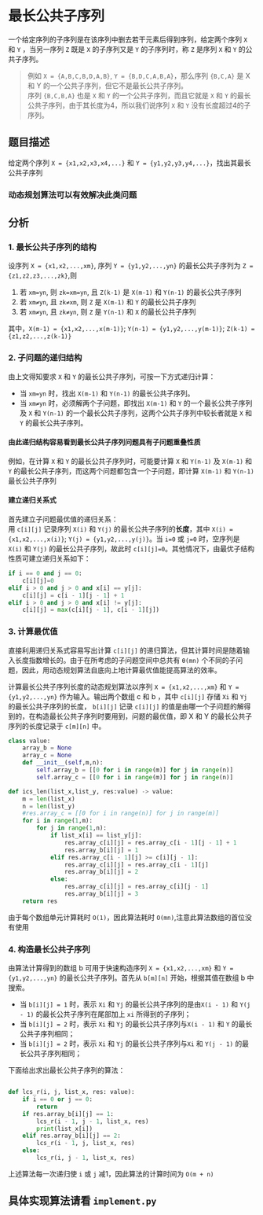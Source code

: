 # 最长公共子序列

一个给定序列的子序列是在该序列中删去若干元素后得到序列，给定两个序列 `X` 和 `Y` ，当另一序列 `Z` 既是 `X` 的子序列又是 `Y` 的子序列时，称 `Z` 是序列 `X` 和 `Y` 的公共子序列。

>例如 `X = {A,B,C,B,D,A,B}`, `Y = {B,D,C,A,B,A}`，那么序列 `{B,C,A}` 是 X 和 Y 的一个公共子序列，但它不是最长公共子序列。<br>
>序列 `{B,C,B,A}` 也是 `X` 和 `Y` 的一个公共子序列，而且它就是 `X` 和 `Y` 的最长公共子序列，由于其长度为4，所以我们说序列 `X` 和 `Y` 没有长度超过4的子序列。

## 题目描述

给定两个序列 `X = {x1,x2,x3,x4,...}` 和 `Y = {y1,y2,y3,y4,...}`，找出其最长公共子序列

### 动态规划算法可以有效解决此类问题

## 分析

### 1. 最长公共子序列的结构

设序列 `X = {x1,x2,...,xm}`, 序列 `Y = {y1,y2,...,yn}` 的最长公共子序列为 `Z = {z1,z2,z3,...,zk}`,则<br>

1. 若 `xm=yn`, 则 `zk=xm=yn`, 且 `Z(k-1)` 是 `X(m-1)` 和 `Y(n-1)` 的最长公共子序列
2. 若 `xm≠yn`, 且 `zk≠xm`, 则 `Z` 是 `X(m-1)` 和 `Y` 的最长公共子序列
3. 若 `xm≠yn`, 且 `zk≠yn`, 则 `Z` 是 `Y(n-1)` 和 `X` 的最长公共子序列

其中，`X(m-1) = {x1,x2,...,x(m-1)}`; `Y(n-1) = {y1,y2,...,y(m-1)}`; `Z(k-1) = {z1,z2,...,z(k-1)}`  

### 2. 子问题的递归结构

由上文得知要求 `X` 和 `Y` 的最长公共子序列，可按一下方式递归计算：
- 当 `xm=yn` 时，找出 `X(m-1)` 和 `Y(n-1)` 的最长公共子序列。
- 当 `xm≠yn` 时，必须解两个子问题，即找出 `X(m-1)` 和 `Y` 的一个最长公共子序列及 `X` 和 `Y(n-1)` 的一个最长公共子序列，这两个公共子序列中较长者就是 `X` 和 `Y` 的最长公共子序列。

#### 由此递归结构容易看到最长公共子序列问题具有子问题重叠性质

例如，在计算 `X` 和 `Y` 的最长公共子序列时，可能要计算 `X` 和 `Y(n-1)` 及 `X(m-1)` 和 `Y` 的最长公共子序列，而这两个问题都包含一个子问题，即计算 `X(m-1)` 和 `Y(n-1)` 最长公共子序列

#### 建立递归关系式

首先建立子问题最优值的递归关系：<br>
用 `c[i][j]` 记录序列 `X(i)` 和 `Y(j)` 的最长公共子序列的**长度**，其中 `X(i) = {x1,x2,...,x(i)}`; `Y(j) = {y1,y2,...,y(j)}`。当 `i=0` 或 `j=0` 时，空序列是 `X(i)` 和 `Y(j)` 的最长公共子序列，故此时 `c[i][j]=0`。其他情况下，由最优子结构性质可建立递归关系如下：<br>

```py
if i == 0 and j == 0:
    c[i][j]=0
elif i > 0 and j > 0 and x[i] == y[j]:
    c[i][j] = c[i - 1][j - 1] + 1
elif i > 0 and j > 0 and x[i] != y[j]:
    c[i][j] = max(c[i][j - 1], c[i - 1][j])
```

### 3. 计算最优值

直接利用递归关系式容易写出计算 `c[i][j]` 的递归算法，但其计算时间是随着输入长度指数增长的。由于在所考虑的子问题空间中总共有 `θ(mn)` 个不同的子问题，因此，用动态规划算法自底向上地计算最优值能提高算法的效率。<br>

计算最长公共子序列长度的动态规划算法以序列 `X = {x1,x2,...,xm}` 和 `Y = {y1,y2,...,yn}` 作为输入。输出两个数组 c 和 b ，其中 `c[i][j]` 存储 `Xi` 和 `Yj` 的最长公共子序列的长度， `b[i][j]` 记录 `c[i][j]` 的值是由哪一个子问题的解得到的，在构造最长公共子序列时要用到，问题的最优值，即 X 和 Y 的最长公共子序列的长度记录于 `c[m][n]` 中。

```py
class value:
    array_b = None
    array_c = None
    def __init__(self,m,n):
        self.array_b = [[0 for i in range(m)] for j in range(n)]
        self.array_c = [[0 for i in range(m)] for j in range(n)]

def ics_len(list_x,list_y, res:value) -> value:
    m = len(list_x)
    n = len(list_y)
    #res.array_c = [[0 for i in range(n)] for j in range(m)]
    for i in range(1,m):
        for j in range(1,n):
            if list_x[i] == list_y[j]:
                res.array_c[i][j] = res.array_c[i - 1][j - 1] + 1
                res.array_b[i][j] = 1
            elif res.array_c[i - 1][j] >= c[i][j - 1]:
                res.array_c[i][j] = res.array_c[i - 1][j]
                res.array_b[i][j] = 2
            else:
                res.array_c[i][j] = res.array_c[i][j - 1]
                res.array_b[i][j] = 3
    return res
```

由于每个数组单元计算耗时 `O(1)`，因此算法耗时 `O(mn)`,注意此算法数组的首位没有使用

### 4. 构造最长公共子序列

由算法计算得到的数组 b 可用于快速构造序列 `X = {x1,x2,...,xm}` 和 `Y = {y1,y2,...,yn}` 的最长公共子序列。首先从 `b[m][n]` 开始，根据其值在数组 b 中搜索。

- 当 `b[i][j] = 1` 时，表示 `Xi` 和 `Yj` 的最长公共子序列的是由`X(i - 1)` 和 `Y(j - 1)` 的最长公共子序列在尾部加上 `xi` 所得到的子序列；
- 当 `b[i][j] = 2` 时，表示 `Xi` 和 `Yj` 的最长公共子序列与`X(i - 1)` 和 `Y` 的最长公共子序列相同；
- 当 `b[i][j] = 2` 时，表示 `Xi` 和 `Yj` 的最长公共子序列与`Xi` 和 `Y(j - 1)` 的最长公共子序列相同；

下面给出求出最长公共子序列的算法：
```py

def lcs_r(i, j, list_x, res: value):
    if i == 0 or j == 0:
        return
    if res.array_b[i][j] == 1:
        lcs_r(i - 1, j - 1, list_x, res)
        print(list_x[i])
    elif res.array_b[i][j] == 2:
        lcs_r(i - 1, j, list_x, res)
    else:
        lcs_r(i, j - 1, list_x, res)
```

上述算法每一次递归使 `i` 或 `j` 减1，因此算法的计算时间为 `O(m + n)`

## 具体实现算法请看 `implement.py`
